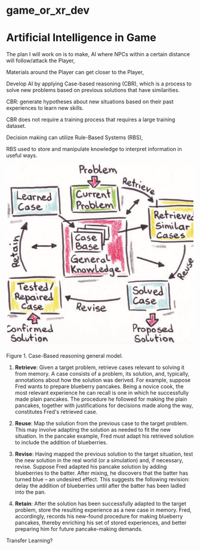# game_or_xr_dev

Artificial Intelligence in Game
===

The plan I will work on is to make, AI where NPCs within a certain distance will follow/attack the Player,

Materials around the Player can get closer to the Player,

Develop AI by applying Case-based reasoning (CBR), which is a process to solve new problems based on previous solutions that have similarities.

CBR: generate hypotheses about new situations based on their past experiences to learn new skills.

CBR does not require a training process that requires a large training dataset.

Decision making can utilize Rule-Based Systems (RBS),

RBS used to store and manipulate knowledge to interpret information in useful ways.

[comment]: # (https://github.com/khoir335/game_or_xr_dev/blob/abc9610851fa4438fcf956d761f88e8bc2e1e524/images/images1a.png)

[comment]: # (Figure 1.1 A diagram of case based reasoning in France)

![alt text](https://github.com/khoir335/game_or_xr_dev/blob/abc9610851fa4438fcf956d761f88e8bc2e1e524/images/images2a.png)

Figure 1. Case-Based reasoning general model.

1.	__Retrieve__: Given a target problem, retrieve cases relevant to solving it from memory. A case consists of a problem, its solution, and, typically, annotations about how the solution was derived. For example, suppose Fred wants to prepare blueberry pancakes. Being a novice cook, the most relevant experience he can recall is one in which he successfully made plain pancakes. The procedure he followed for making the plain pancakes, together with justifications for decisions made along the way, constitutes Fred's retrieved case.

2.	__Reuse__: Map the solution from the previous case to the target problem. This may involve adapting the solution as needed to fit the new situation. In the pancake example, Fred must adapt his retrieved solution to include the addition of blueberries.

3.	__Revise__: Having mapped the previous solution to the target situation, test the new solution in the real world (or a simulation) and, if necessary, revise. Suppose Fred adapted his pancake solution by adding blueberries to the batter. After mixing, he discovers that the batter has turned blue – an undesired effect. This suggests the following revision: delay the addition of blueberries until after the batter has been ladled into the pan.

4.	__Retain__: After the solution has been successfully adapted to the target problem, store the resulting experience as a new case in memory. Fred, accordingly, records his new-found procedure for making blueberry pancakes, thereby enriching his set of stored experiences, and better preparing him for future pancake-making demands.

Transfer Learning?
